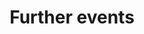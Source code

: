 ---
title: Further events
parent: events
order: 2
sections:

  - file: webinar
    layout: text     
 
  - file: presentations
    layout: text     
---